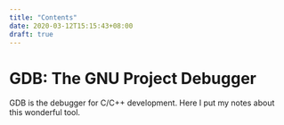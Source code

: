 ```yaml
---
title: "Contents"
date: 2020-03-12T15:15:43+08:00
draft: true
---
```

# GDB: The GNU Project Debugger

GDB is the debugger for C/C++ development. Here I put my notes about this wonderful tool.


